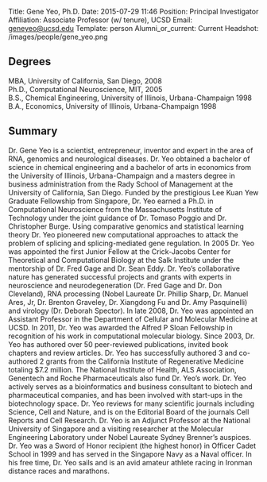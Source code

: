 Title: Gene Yeo, Ph.D.
Date: 2015-07-29 11:46
Position: Principal Investigator
Affiliation: Associate Professor (w/ tenure), UCSD
Email: geneyeo@ucsd.edu
Template: person
Alumni_or_current: Current
Headshot: /images/people/gene_yeo.png

<!-- Status: draft -->

## Degrees

MBA, University of California, San Diego, 2008<br>
Ph.D., Computational Neuroscience, MIT, 2005<br>
B.S., Chemical Engineering, University of Illinois, Urbana-Champaign 1998<br>
B.A., Economics, University of Illinois, Urbana-Champaign 1998<br>

## Summary

Dr. Gene Yeo is a scientist, entrepreneur, inventor and expert in the area of RNA, genomics and neurological diseases.  Dr. Yeo obtained a bachelor of science in chemical engineering and a bachelor of arts in economics from the University of Illinois, Urbana-Champaign and a masters degree in business administration from the Rady School of Management at the University of California, San Diego.  Funded by the prestigious Lee Kuan Yew Graduate Fellowship from Singapore, Dr. Yeo earned a Ph.D. in Computational Neuroscience from the Massachusetts Institute of Technology under the joint guidance of Dr. Tomaso Poggio and Dr. Christopher Burge.  Using comparative genomics and statistical learning theory Dr. Yeo pioneered new computational approaches to attack the problem of splicing and splicing-mediated gene regulation.  In 2005 Dr. Yeo was appointed the first Junior Fellow at the Crick-Jacobs Center for Theoretical and Computational Biology at the Salk Institute under the mentorship of Dr. Fred Gage and Dr. Sean Eddy.  Dr. Yeo’s collaborative nature has generated successful projects and grants with experts in neuroscience and neurodegeneration (Dr. Fred Gage and Dr. Don Cleveland), RNA processing (Nobel Laureate Dr. Phillip Sharp, Dr. Manuel Ares, Jr, Dr. Brenton Graveley, Dr. Xiangdong Fu and Dr. Amy Pasquinelli) and virology (Dr. Deborah Spector).  In late 2008, Dr. Yeo was appointed an Assistant Professor in the Department of Cellular and Molecular Medicine at UCSD.  In 2011, Dr. Yeo was awarded the Alfred P Sloan Fellowship in recognition of his work in computational molecular biology.  Since 2003, Dr. Yeo has authored over 50 peer-reviewed publications, invited book chapters and review articles.  Dr. Yeo has successfully authored 3 and co-authored 2 grants from the California Institute of Regenerative Medicine totaling $7.2 million.  The National Institute of Health, ALS Association, Genentech and Roche Pharmaceuticals also fund Dr. Yeo’s work. Dr. Yeo actively serves as a bioinformatics and business consultant to biotech and pharmaceutical companies, and has been involved with start-ups in the biotechnology space.  Dr. Yeo reviews for many scientific journals including Science, Cell and Nature, and is on the Editorial Board of the journals Cell Reports and Cell Research. Dr. Yeo is an Adjunct Professor at the National University of Singapore and a visiting researcher at the Molecular Engineering Laboratory under Nobel Laureate Sydney Brenner’s auspices. Dr. Yeo was a Sword of Honor recipient (the highest honor) in Officer Cadet School in 1999 and has served in the Singapore Navy as a Naval officer.  In his free time, Dr. Yeo sails and is an avid amateur athlete racing in Ironman distance races and marathons.

